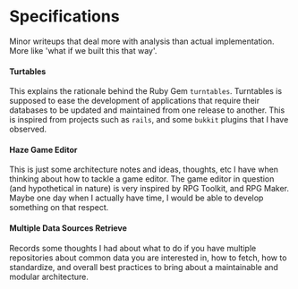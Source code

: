 # Specifications

Minor writeups that deal more with analysis than actual implementation. More
like 'what if we built this that way'.

#### Turtables

This explains the rationale behind the Ruby Gem `turntables`. Turntables is
supposed to ease the development of applications that require their databases
to be updated and maintained from one release to another. This is inspired from
projects such as `rails`, and some `bukkit` plugins that I have observed.

#### Haze Game Editor

This is just some architecture notes and ideas, thoughts, etc I have when
thinking about how to tackle a game editor. The game editor in question (and
hypothetical in nature) is very inspired by RPG Toolkit, and RPG Maker. Maybe
one day when I actually have time, I would be able to develop something on that
respect.


#### Multiple Data Sources Retrieve

Records some thoughts I had about what to do if you have multiple repositories
about common data you are interested in, how to fetch, how to standardize, and
overall best practices to bring about a maintainable and modular architecture.

